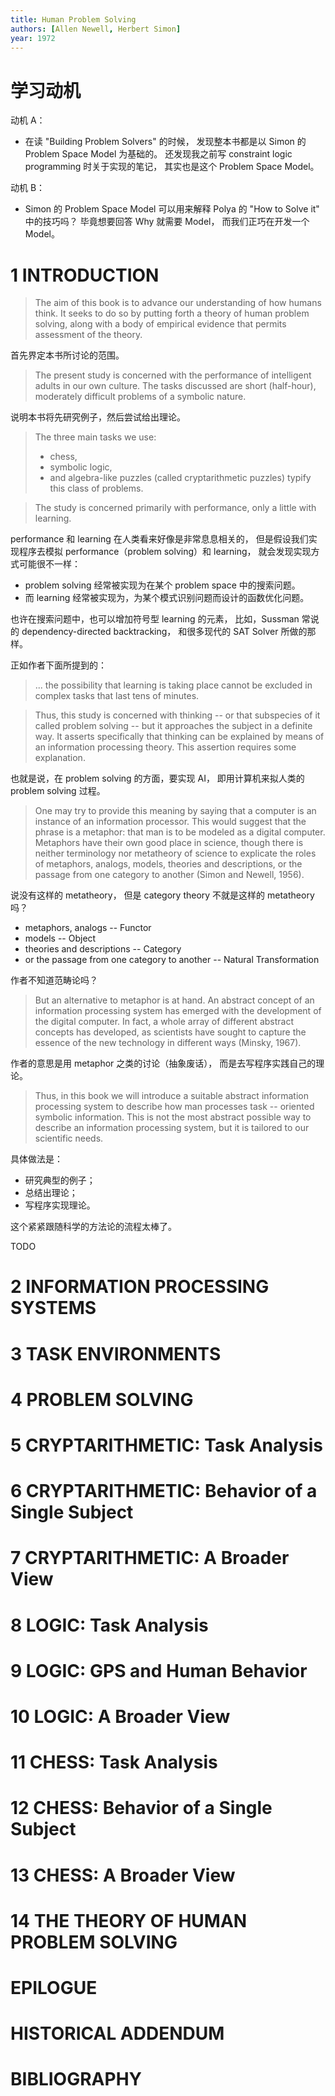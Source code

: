 ```yaml
---
title: Human Problem Solving
authors: [Allen Newell, Herbert Simon]
year: 1972
---
```


# 学习动机

动机 A：

- 在读 "Building Problem Solvers" 的时候，
  发现整本书都是以 Simon 的 Problem Space Model 为基础的。
  还发现我之前写 constraint logic programming 时关于实现的笔记，
  其实也是这个 Problem Space Model。

动机 B：

- Simon 的 Problem Space Model 可以用来解释
  Polya 的 "How to Solve it" 中的技巧吗？
  毕竟想要回答 Why 就需要 Model，
  而我们正巧在开发一个 Model。

# 1 INTRODUCTION

> The aim of this book is to advance our understanding of how humans
> think. It seeks to do so by putting forth a theory of human problem
> solving, along with a body of empirical evidence that permits
> assessment of the theory.

首先界定本书所讨论的范围。

> The present study is concerned with the performance of intelligent
> adults in our own culture.  The tasks discussed are short
> (half-hour), moderately difficult problems of a symbolic nature.

说明本书将先研究例子，然后尝试给出理论。

> The three main tasks we use:
> - chess,
> - symbolic logic,
> - and algebra-like puzzles (called cryptarithmetic puzzles)
> typify this class of problems.

> The study is concerned primarily with performance,
> only a little with learning.

performance 和 learning 在人类看来好像是非常息息相关的，
但是假设我们实现程序去模拟 performance（problem solving）和 learning，
就会发现实现方式可能很不一样：

- problem solving 经常被实现为在某个 problem space 中的搜索问题。
- 而 learning 经常被实现为，为某个模式识别问题而设计的函数优化问题。

也许在搜索问题中，也可以增加符号型 learning 的元素，
比如，Sussman 常说的 dependency-directed backtracking，
和很多现代的 SAT Solver 所做的那样。

正如作者下面所提到的：

> ... the possibility that learning is taking place cannot be
> excluded in complex tasks that last tens of minutes.

> Thus, this study is concerned with thinking -- or that subspecies of
> it called problem solving -- but it approaches the subject in a
> definite way. It asserts specifically that thinking can be explained
> by means of an information processing theory. This assertion
> requires some explanation.

也就是说，在 problem solving 的方面，要实现 AI，
即用计算机来拟人类的 problem solving 过程。

> One may try to provide this meaning by saying that a computer is an
> instance of an information processor.  This would suggest that the
> phrase is a metaphor: that man is to be modeled as a digital
> computer.  Metaphors have their own good place in science, though
> there is neither terminology nor metatheory of science to explicate
> the roles of metaphors, analogs, models, theories and descriptions,
> or the passage from one category to another (Simon and Newell,
> 1956).

说没有这样的 metatheory，
但是 category theory 不就是这样的 metatheory 吗？

- metaphors, analogs -- Functor
- models -- Object
- theories and descriptions -- Category
- or the passage from one category to another -- Natural Transformation

作者不知道范畴论吗？

> But an alternative to metaphor is at hand. An abstract concept of an
> information processing system has emerged with the development of
> the digital computer.  In fact, a whole array of different abstract
> concepts has developed, as scientists have sought to capture the
> essence of the new technology in different ways (Minsky, 1967).

作者的意思是用 metaphor 之类的讨论（抽象废话），
而是去写程序实践自己的理论。

> Thus, in this book we will introduce a suitable abstract information
> processing system to describe how man processes task -- oriented
> symbolic information.  This is not the most abstract possible way to
> describe an information processing system, but it is tailored to our
> scientific needs.

具体做法是：

- 研究典型的例子；
- 总结出理论；
- 写程序实现理论。

这个紧紧跟随科学的方法论的流程太棒了。

TODO

# 2 INFORMATION PROCESSING SYSTEMS
# 3 TASK ENVIRONMENTS
# 4 PROBLEM SOLVING
# 5 CRYPTARITHMETIC: Task Analysis
# 6 CRYPTARITHMETIC: Behavior of a Single Subject
# 7 CRYPTARITHMETIC: A Broader View
# 8 LOGIC: Task Analysis
# 9 LOGIC: GPS and Human Behavior
# 10 LOGIC: A Broader View
# 11 CHESS: Task Analysis
# 12 CHESS: Behavior of a Single Subject
# 13 CHESS: A Broader View
# 14 THE THEORY OF HUMAN PROBLEM SOLVING
# EPILOGUE
# HISTORICAL ADDENDUM
# BIBLIOGRAPHY
